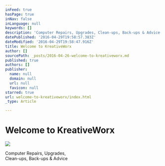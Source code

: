 ```yaml
---
inFeed: true
hasPage: true
inNav: false
inLanguage: null
keywords: []
description: 'Computer Repairs, Upgrades, Clean-ups, Back-ups & Advice'
datePublished: '2016-04-29T19:58:57.383Z'
dateModified: '2016-04-29T19:58:47.916Z'
title: Welcome to KreativeWorx
author: []
sourcePath: _posts/2016-04-26-welcome-to-kreativeworx.md
published: true
authors: []
publisher:
  name: null
  domain: null
  url: null
  favicon: null
starred: true
url: welcome-to-kreativeworx/index.html
_type: Article

---
```

# Welcome to KreativeWorx
![](https://the-grid-user-content.s3-us-west-2.amazonaws.com/ef155690-9b04-4b1e-82af-99cccccbdd64.jpg)

Computer Repairs, Upgrades,  
Clean-ups, Back-ups & Advice